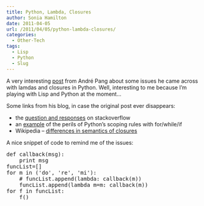 ```yaml
---
title: Python, Lambda, Closures
author: Sonia Hamilton
date: 2011-04-05
url: /2011/04/05/python-lambda-closures/
categories:
  - Other-Tech
tags:
  - Lisp
  - Python
  - Slug
---
```

A very interesting [post][2] from André Pang about some issues he came across with lamdas and closures in Python. Well, interesting to me because I&#8217;m playing with Lisp and Python at the moment&#8230;

<!--more-->

Some links from his blog, in case the original post ever disappears:

  * the [question and responses][3] on stackoverflow
  * an [example][4] of the perils of Python&#8217;s scoping rules with for/while/if
  * Wikipedia &#8211; [differences in semantics of closures][5]

A nice snippet of code to remind me of the issues:

<pre>def callback(msg):
    print msg
funcList=[]
for m in ('do', 're', 'mi'):
    # funcList.append(lambda: callback(m))
    funcList.append(lambda m=m: callback(m))
for f in funcList:
    f()</pre>

 [1]: http://planet.slug.org.au/
 [2]: http://algorithm.com.au/blog/files/immutability-blocks-lambdas-closures.php#unique-entry-id-613
 [3]: http://stackoverflow.com/questions/938429/scope-of-python-lambda-functions-and-their-parameters
 [4]: http://mail.python.org/pipermail/python-dev/2005-September/056669.html
 [5]: http://en.wikipedia.org/wiki/Closure_%28computer_science%29#Differences_in_semantics

